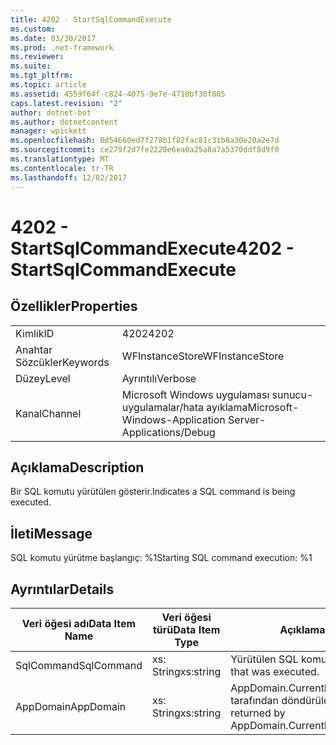 ```yaml
---
title: 4202 - StartSqlCommandExecute
ms.custom: 
ms.date: 03/30/2017
ms.prod: .net-framework
ms.reviewer: 
ms.suite: 
ms.tgt_pltfrm: 
ms.topic: article
ms.assetid: 4559f64f-c824-4075-9e7e-4710bf30f805
caps.latest.revision: "2"
author: dotnet-bot
ms.author: dotnetcontent
manager: wpickett
ms.openlocfilehash: 0d54660ed7f278b1f82fac81c31b8a30e20a2e7d
ms.sourcegitcommit: ce279f2d7fe2220e6ea0a25a8a7a5370ddf8d9f0
ms.translationtype: MT
ms.contentlocale: tr-TR
ms.lasthandoff: 12/02/2017
---
```

# <a name="4202---startsqlcommandexecute"></a><span data-ttu-id="29399-102">4202 - StartSqlCommandExecute</span><span class="sxs-lookup"><span data-stu-id="29399-102">4202 - StartSqlCommandExecute</span></span>
## <a name="properties"></a><span data-ttu-id="29399-103">Özellikler</span><span class="sxs-lookup"><span data-stu-id="29399-103">Properties</span></span>  
  
|||  
|-|-|  
|<span data-ttu-id="29399-104">Kimlik</span><span class="sxs-lookup"><span data-stu-id="29399-104">ID</span></span>|<span data-ttu-id="29399-105">4202</span><span class="sxs-lookup"><span data-stu-id="29399-105">4202</span></span>|  
|<span data-ttu-id="29399-106">Anahtar Sözcükler</span><span class="sxs-lookup"><span data-stu-id="29399-106">Keywords</span></span>|<span data-ttu-id="29399-107">WFInstanceStore</span><span class="sxs-lookup"><span data-stu-id="29399-107">WFInstanceStore</span></span>|  
|<span data-ttu-id="29399-108">Düzey</span><span class="sxs-lookup"><span data-stu-id="29399-108">Level</span></span>|<span data-ttu-id="29399-109">Ayrıntılı</span><span class="sxs-lookup"><span data-stu-id="29399-109">Verbose</span></span>|  
|<span data-ttu-id="29399-110">Kanal</span><span class="sxs-lookup"><span data-stu-id="29399-110">Channel</span></span>|<span data-ttu-id="29399-111">Microsoft Windows uygulaması sunucu-uygulamalar/hata ayıklama</span><span class="sxs-lookup"><span data-stu-id="29399-111">Microsoft-Windows-Application Server-Applications/Debug</span></span>|  
  
## <a name="description"></a><span data-ttu-id="29399-112">Açıklama</span><span class="sxs-lookup"><span data-stu-id="29399-112">Description</span></span>  
 <span data-ttu-id="29399-113">Bir SQL komutu yürütülen gösterir.</span><span class="sxs-lookup"><span data-stu-id="29399-113">Indicates a SQL command is being executed.</span></span>  
  
## <a name="message"></a><span data-ttu-id="29399-114">İleti</span><span class="sxs-lookup"><span data-stu-id="29399-114">Message</span></span>  
 <span data-ttu-id="29399-115">SQL komutu yürütme başlangıç: %1</span><span class="sxs-lookup"><span data-stu-id="29399-115">Starting SQL command execution: %1</span></span>  
  
## <a name="details"></a><span data-ttu-id="29399-116">Ayrıntılar</span><span class="sxs-lookup"><span data-stu-id="29399-116">Details</span></span>  
  
|<span data-ttu-id="29399-117">Veri öğesi adı</span><span class="sxs-lookup"><span data-stu-id="29399-117">Data Item Name</span></span>|<span data-ttu-id="29399-118">Veri öğesi türü</span><span class="sxs-lookup"><span data-stu-id="29399-118">Data Item Type</span></span>|<span data-ttu-id="29399-119">Açıklama</span><span class="sxs-lookup"><span data-stu-id="29399-119">Description</span></span>|  
|--------------------|--------------------|-----------------|  
|<span data-ttu-id="29399-120">SqlCommand</span><span class="sxs-lookup"><span data-stu-id="29399-120">SqlCommand</span></span>|<span data-ttu-id="29399-121">xs: String</span><span class="sxs-lookup"><span data-stu-id="29399-121">xs:string</span></span>|<span data-ttu-id="29399-122">Yürütülen SQL komutu.</span><span class="sxs-lookup"><span data-stu-id="29399-122">The SQL command that was executed.</span></span>|  
|<span data-ttu-id="29399-123">AppDomain</span><span class="sxs-lookup"><span data-stu-id="29399-123">AppDomain</span></span>|<span data-ttu-id="29399-124">xs: String</span><span class="sxs-lookup"><span data-stu-id="29399-124">xs:string</span></span>|<span data-ttu-id="29399-125">AppDomain.CurrentDomain.FriendlyName tarafından döndürülen dize.</span><span class="sxs-lookup"><span data-stu-id="29399-125">The string returned by AppDomain.CurrentDomain.FriendlyName.</span></span>|
